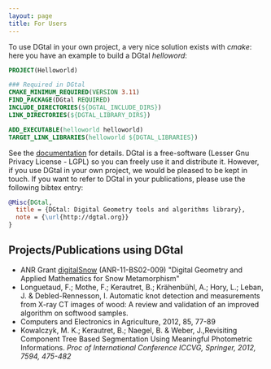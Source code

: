 ```yaml
---
layout: page
title: For Users
---
```


To use DGtal in your own project, a very nice solution exists with *cmake*: here you have an example to build a DGtal *helloword*:

``` cmake
PROJECT(Helloworld)

### Required in DGtal
CMAKE_MINIMUM_REQUIRED(VERSION 3.11)
FIND_PACKAGE(DGtal REQUIRED)
INCLUDE_DIRECTORIES(${DGTAL_INCLUDE_DIRS})
LINK_DIRECTORIES(${DGTAL_LIBRARY_DIRS})

ADD_EXECUTABLE(helloworld helloworld)
TARGET_LINK_LIBRARIES(helloworld ${DGTAL_LIBRARIES})
```

See the [documentation][1] for details. DGtal is a free-software (Lesser Gnu Privacy License - LGPL) so you can freely use it and distribute it. However, if you use DGtal in your own project, we would be pleased to be kept in touch. If you want to refer to DGtal in your publications, please use the following bibtex entry:

``` bibtex
@Misc{DGtal,
  title = {DGtal: Digital Geometry tools and algorithms library},
  note = {\url{http://dgtal.org}}
}
```
## Projects/Publications using DGtal

*   ANR Grant [digitalSnow][2] (ANR-11-BS02-009) "Digital Geometry and Applied Mathematics for Snow Metamorphism"
*   Longuetaud, F.; Mothe, F.; Kerautret, B.; Krähenbühl, A.; Hory, L.; Leban, J. &amp; Debled-Rennesson, I. Automatic knot detection and measurements from X-ray CT images of wood: A review and validation of an improved algorithm on softwood samples.
*   Computers and Electronics in Agriculture, 2012, 85, 77-89
*   Kowalczyk, M. K.; Kerautret, B.; Naegel, B. &amp; Weber, J.,Revisiting Component Tree Based Segmentation Using Meaningful Photometric Informations. *Proc of International Conference ICCVG, Springer, 2012, 7594, 475-482*

 [1]: http://dgtal.org/doc/stable/moduleHowToUseDGtal.html
 [2]: http://liris.cnrs.fr/dsnow
